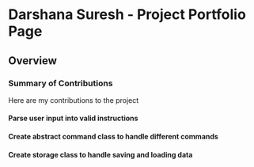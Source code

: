 # Darshana Suresh - Project Portfolio Page

## Overview


### Summary of Contributions

Here are my contributions to the project

#### Parse user input into valid instructions


#### Create abstract command class to handle different commands


#### Create storage class to handle saving and loading data